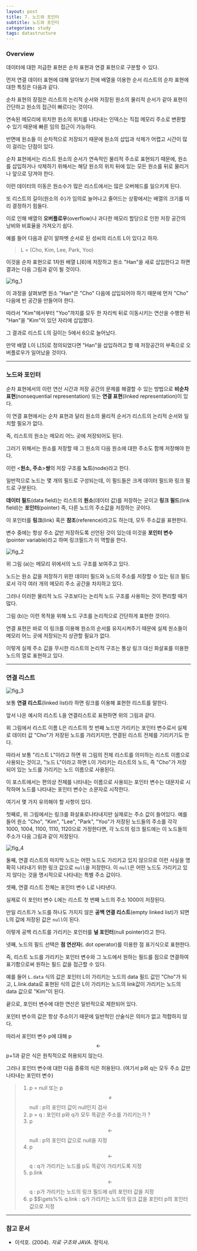 ```yaml
---
layout: post
title: 7. 노드와 포인터
subtitle: 노드와 포인터
categories: study
tags: datastructure
---
```


### Overview

데이터에 대한 저급한 표현은 순차 표현과 연결 표현으로 구분할 수 있다.

먼저 연결 데이터 표현에 대해 알아보기 전에 배열을 이용한 순서 리스트의 순차 표현에 대한 특징은 다음과 같다.

순차 표현의 장점은 리스트의 논리적 순서와 저장된 원소의 물리적 순서가 같아 표현이 간단하고 원소의 접근이 빠르다는 것이다.

연속된 메모리에 위치한 원소의 위치를 나타내는 인덱스는 직접 메모리 주소로 변환할 수 있기 때문에 빠른 임의 접근이 가능하다.

반면에 원소들 이 순차적으로 저장되기 때문에 원소의 삽입과 삭제가 어렵고 시간이 많이 걸리는 단점이 있다.

순차 표현에서는 리스트 원소의 순서가 연속적인 물리적 주소로 표현되기 때문에, 원소를 삽입하거나 삭제하기 위해서는 해당 원소의 위치 뒤에 있는 모든 원소를 뒤로 물리거나 앞으로 당겨야 한다.

이런 데이터의 이동은 원소수가 많은 리스트에서는 많은 오버헤드를 일으키게 된다.

또 리스트의 길이(원소의 수)가 임의로 늘어나고 줄어드는 상황에서는 배열의 크기를 미리 결정하기 힘들다.

이로 인해 배열의 **오버플로우**(overflow)나 과다한 메모리 할당으로 인한 저장 공간의 낭비와 비효율을 가져오기 쉽다.

예를 들어 다음과 같이 알파벳 순서로 된 성씨의 리스트 L이 있다고 하자.

> L = (Cho, Kim, Lee, Park, Yoo)

이것을 순차 표현으로 1차원 배열 L&#91;6&#93;에 저장하고 원소 &quot;Han&quot;을 새로 삽입한다고 하면 결과는 다음 그림과 같이 될 것이다.

![fig_1](/assets/img/study/ds/190724_fig_1.png "fig_1")

이 과정을 살펴보면 원소 &quot;Han&quot;은 &quot;Cho&quot; 다음에 삽입되어야 하기 때문에 먼저 &quot;Cho&quot; 다음에 빈 공간을 만들어야 한다.

따라서 &quot;Kim&quot;에서부터 &quot;Yoo&quot;까지를 모두 한 자리씩 뒤로 이동시키는 연산을 수행한 뒤 &quot;Han&quot;을 &quot;Kim&quot;이 있던 자리에 삽입했다.

그 결과로 리스트 L의 길이는 5에서 6으로 늘어났다.

만약 배열 L이 L&#91;5&#93;로 정의되었다면 &quot;Han&quot;을 삽입하려고 할 때 저장공간의 부족으로 오버플로우가 일어났을 것이다.

***

### 노드와 포인터

순차 표현에서의 이런 연산 시간과 저장 공간의 문제를 해결할 수 있는 방법으로 **비순차 표현**(nonsequential representation) 또는 **연결 표현**(linked representation)이 있다.

이 연결 표현에서는 순차 표현과 달리 원소의 물리적 순서가 리스트의 논리적 순서와 일치할 필요가 없다.

즉, 리스트의 원소는 메모리 어느 곳에 저장되어도 된다.

그러기 위해서는 원소를 저장할 때 그 원소의 다음 원소에 대한 주소도 함께 저장해야 한다.

이런 &lt;**원소, 주소**&gt;**쌍**의 저장 구조를 **노드**(node)라고 한다.

일반적으로 노드는 몇 개의 필드로 구성되는데, 이 필드들은 크게 데이터 필드와 링크 필드로 구분된다.

**데이터 필드**(data field)는 리스트의 **원소**(데이터 값)를 저장하는 곳이고 **링크 필드**(link field)는 **포인터**(pointer) 즉, 다른 노드의 주소값을 저장하는 곳이다.

이 포인터를 **링크**(link) 혹은 **참조**(reference)라고도 하는데, 모두 주소값을 표현한다.

변수 중에는 항상 주소 값만 저장하도록 선언된 것이 있는데 이것을 **포인터 변수**(pointer variable)라고 하며 링크필드가 이 역할을 한다.

![fig_2](/assets/img/study/ds/190724_fig_2.png "fig_2")

위 그림 (a)는 메모리 위에서의 노드 구조를 보여주고 있다.

노드는 원소 값을 저장하기 위한 데이터 필드와 노드의 주소를 저장할 수 있는 링크 필드로서 각각 여러 개의 메모리 주소 공간을 차지하고 있다.

그러나 이러한 물리적 노드 구조보다는 논리적 노드 구조를 사용하는 것이 편리할 때가 많다.

그림 (b)는 이런 목적을 위해 노드 구조를 논리적으로 간단하게 표현한 것이다.

연결 표현은 바로 이 링크를 이용해 원소의 순서를 유지시켜주기 때문에 실제 원소들이 메모리 어느 곳에 저장되는지 상관할 필요가 없다.

이렇게 실제 주소 값을 무시한 리스트의 논리적 구조는 통상 링크 대신 화살표를 이용한 노드의 열로 표현하고 있다.


***

### 연결 리스트

![fig_3](/assets/img/study/ds/190724_fig_3.png "fig_3")

보통 **연결 리스트**(linked list)라 하면 링크를 이용해 표현한 리스트를 말한다.

앞서 나온 예시의 리스트 L을 연결리스트로 표현하면 위의 그림과 같다.

위 그림에서 리스트 이름 L은 리스트의 첫 번째 노드만 가리키는 포인터 변수로서 실제로 데이터 값 &quot;Cho&quot;가 저장된 노드를 가리키지만, 연결된 리스트 전체를 기리키기도 한다.

따라서 보통 &quot;리스트 L&quot;이라고 하면 위 그림의 전체 리스트를 의미하는 리스트 이름으로 사용되는 것이고, &quot;노드 L&quot;이라고 하면 L이 가리키는 리스트의 노드, 즉 &quot;Cho&quot;가 저장되어 있는 노드를 가리키는 노드 이름으로 사용된다.

이 포스트에서는 편의상 전체를 나타내는 이름으로 사용되는 포인터 변수는 대문자로 시작하며 노드를 나타내는 포인터 변수는 소문자로 시작한다.

여기서 몇 가지 유의해야 할 사항이 있다.

첫째로, 위 그림에서는 링크를 화살표로나타내지만 실제로는 주소 값이 들어있다. 예를 들어 원소 &quot;Cho&quot;, &quot;Kim&quot;, &quot;Lee&quot;, &quot;Park&quot;, &quot;Yoo&quot;가 저장된 노드들의 주소를 각각 1000, 1004, 1100, 1110, 1120으로 가정한다면, 각 노드의 링크 필드에는 이 노드들의 주소가 다음 그림과 같이 저장된다.

![fig_4](/assets/img/study/ds/190724_fig_4.png "fig_4")

둘째, 연결 리스트의 마지막 노드는 어떤 노드도 가리키고 있지 않으므로 이런 사실을 명확히 나타내기 위한 링크 값으로 `null`을 저장한다. 이 `null`은 어떤 노드도 가리키고 있지 않다는 것을 명시적으로 나타내는 특별 주소 값이다.

셋째, 연결 리스트 전체는 포인터 변수 L로 나타낸다.

실제로 이 포인터 변수 L에는 리스트 첫 번째 노드의 주소 1000이 저장된다.

만일 리스트가 노드를 하나도 가지지 않은 **공백 연결 리스트**(empty linked list)가 되면 L의 값에 저장된 값은 `null`이 된다.

이렇게 공백 리스트를 가리키는 포인터를 **널 포인터**(null pointer)라고 한다.

넷째, 노드의 필드 선택은 **점 연산자**(. dot operator)를 이용한 점 표기식으로 표현한다.

즉, 리스트 노드를 가리키는 포인터 변수와 그 노드에서 원하는 필드를 점으로 연결하여 표기함으로써 원하는 필드 값을 접근할 수 있다.

예를 들어 `L.data` 식의 값은 포인터 L이 가리키는 노드의 data 필드 값인 &quot;Cho&quot;가 되고, L.link.data로 표현된 식의 값은 L이 가리키는 노드의 link값이 가리키는 노드의 data 값으로 &quot;Kim&quot;이 된다.

끝으로, 포인터 변수에 대한 연산은 일반적으로 제한되어 있다.

포인터 변수의 값은 항상 주소이기 때문에 일반적인 산술식은 의미가 없고 적합하지 않다.

따라서 포인터 변수 p에 대해 p$$\gets$$p+1과 같은 식은 원칙적으로 허용되지 않는다.

그러나 포인터 변수에 대한 다음 종류의 식은 허용된다. (여기서 p와 q는 모두 주소 값만 나타내는 포인터 변수)

> 1. p = null 또는 p $$\ne$$ null : p의 포인터 값이 null인지 검사
> 2. p = q : 포인터 p와 q가 모두 똑같은 주소를 가리키는가 ?
> 3. p $$\gets$$ null : p의 포인터 값으로 null을 지정
> 4. p $$\gets$$ q : q가 가리키는 노드를 p도 똑같이 가리키도록 지정
> 5. p.link $$\gets$$ q : p가 가리키는 노드의 링크 필드에 q의 포인터 값을 지정
> 6. p $$\gets%% q.link : q가 가리키는 노드의 링크 값을 포인터 p의 포인터 값으로 지정

***

### 참고 문서
- 이석호. (2004). *자료 구조와 JAVA*. 정익사.
